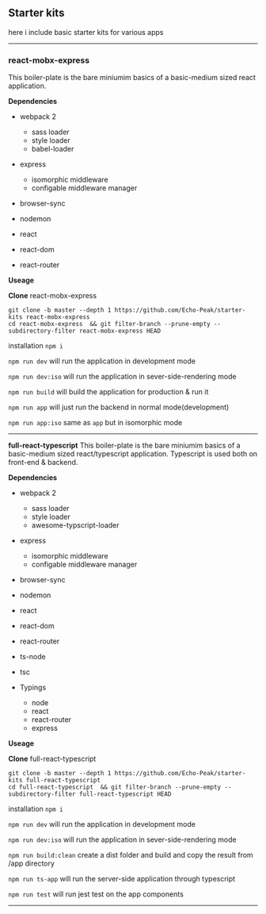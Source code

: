 ## Starter kits
here i include basic starter kits for various apps

***
### react-mobx-express

This boiler-plate is the bare miniumim basics of a basic-medium sized react application.


**Dependencies**

* webpack 2
  * sass loader
  * style loader
  * babel-loader

* express
  * isomorphic middleware
  * configable middleware manager
* browser-sync
* nodemon
* react
* react-dom
* react-router

**Useage**

**Clone** react-mobx-express
```
git clone -b master --depth 1 https://github.com/Echo-Peak/starter-kits react-mobx-express
cd react-mobx-express  && git filter-branch --prune-empty --subdirectory-filter react-mobx-express HEAD
```

installation `npm i`

`npm run dev` will run the application in development mode

`npm run dev:iso` will run the application in sever-side-rendering mode

`npm run build` will build the application for production & run it

`npm run app` will just run the backend in normal mode(development)

`npm run app:iso` same as `app` but in isomorphic mode
***

**full-react-typescript**
This boiler-plate is the bare miniumim basics of a basic-medium sized react/typescript application.
Typescript is used both on front-end & backend.

**Dependencies**
* webpack 2
  * sass loader
  * style loader
  * awesome-typscript-loader

* express
  * isomorphic middleware
  * configable middleware manager
* browser-sync
* nodemon
* react
* react-dom
* react-router
* ts-node
* tsc
* Typings
  * node
  * react
  * react-router
  * express

**Useage**

**Clone** full-react-typescript
```
git clone -b master --depth 1 https://github.com/Echo-Peak/starter-kits full-react-typescript
cd full-react-typescript  && git filter-branch --prune-empty --subdirectory-filter full-react-typescript HEAD
```

installation `npm i`

`npm run dev` will run the application in development mode

`npm run dev:iso` will run the application in sever-side-rendering mode

`npm run build:clean` create a dist folder and build and copy the result from /app directory

`npm run ts-app` will run the server-side application through typescript

`npm run test` will run jest test on the app components

***
